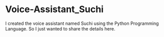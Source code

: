 # Voice-Assistant_Suchi
I created the voice assistant named Suchi using the Python Programming Language. So I just wanted to share the details here.
